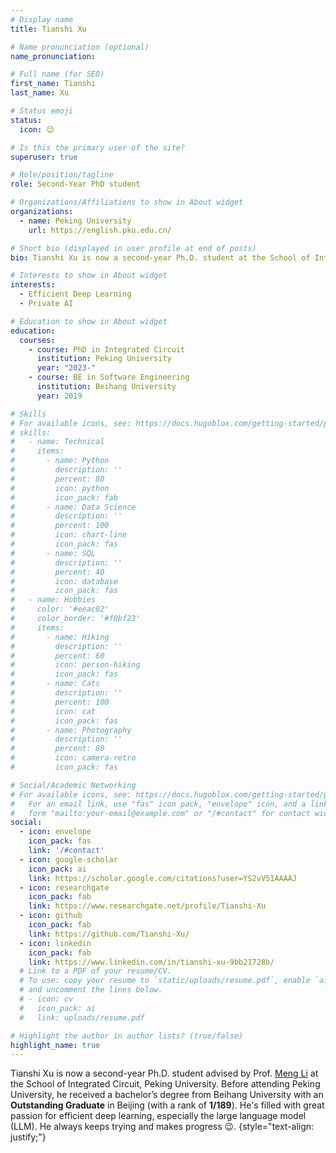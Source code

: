 ```yaml
---
# Display name
title: Tianshi Xu

# Name pronunciation (optional)
name_pronunciation: 

# Full name (for SEO)
first_name: Tianshi
last_name: Xu

# Status emoji
status:
  icon: 😊

# Is this the primary user of the site?
superuser: true

# Role/position/tagline
role: Second-Year PhD student 

# Organizations/Affiliations to show in About widget
organizations:
  - name: Peking University
    url: https://english.pku.edu.cn/

# Short bio (displayed in user profile at end of posts)
bio: Tianshi Xu is now a second-year Ph.D. student at the School of Integrated Circuit, Peking University. His research interests include efficient deep learning and private AI.

# Interests to show in About widget
interests:
  - Efficient Deep Learning
  - Private AI

# Education to show in About widget
education:
  courses:
    - course: PhD in Integrated Circuit
      institution: Peking University
      year: "2023-"
    - course: BE in Software Engineering
      institution: Beihang University
      year: 2019

# Skills
# For available icons, see: https://docs.hugoblox.com/getting-started/page-builder/#icons
# skills:
#   - name: Technical
#     items:
#       - name: Python
#         description: ''
#         percent: 80
#         icon: python
#         icon_pack: fab
#       - name: Data Science
#         description: ''
#         percent: 100
#         icon: chart-line
#         icon_pack: fas
#       - name: SQL
#         description: ''
#         percent: 40
#         icon: database
#         icon_pack: fas
#   - name: Hobbies
#     color: '#eeac02'
#     color_border: '#f0bf23'
#     items:
#       - name: Hiking
#         description: ''
#         percent: 60
#         icon: person-hiking
#         icon_pack: fas
#       - name: Cats
#         description: ''
#         percent: 100
#         icon: cat
#         icon_pack: fas
#       - name: Photography
#         description: ''
#         percent: 80
#         icon: camera-retro
#         icon_pack: fas

# Social/Academic Networking
# For available icons, see: https://docs.hugoblox.com/getting-started/page-builder/#icons
#   For an email link, use "fas" icon pack, "envelope" icon, and a link in the
#   form "mailto:your-email@example.com" or "/#contact" for contact widget.
social:
  - icon: envelope
    icon_pack: fas
    link: '/#contact'
  - icon: google-scholar
    icon_pack: ai
    link: https://scholar.google.com/citations?user=YS2vV5IAAAAJ
  - icon: researchgate
    icon_pack: fab
    link: https://www.researchgate.net/profile/Tianshi-Xu
  - icon: github
    icon_pack: fab
    link: https://github.com/Tianshi-Xu/
  - icon: linkedin
    icon_pack: fab
    link: https://www.linkedin.com/in/tianshi-xu-9bb21728b/
  # Link to a PDF of your resume/CV.
  # To use: copy your resume to `static/uploads/resume.pdf`, enable `ai` icons in `params.yaml`,
  # and uncomment the lines below.
  # - icon: cv
  #   icon_pack: ai
  #   link: uploads/resume.pdf

# Highlight the author in author lists? (true/false)
highlight_name: true
---
```


Tianshi Xu is now a second-year Ph.D. student advised by Prof. [Meng Li](https://mengli.me/) at the School of Integrated Circuit, Peking University. Before attending Peking University, he received a bachelor’s degree from Beihang University with an **Outstanding Graduate** in Beijing (with a rank of **1/189**). He's filled with great passion for efficient deep learning, especially the large language model (LLM). He always keeps trying and makes progress :wink:. 
{style="text-align: justify;"}
